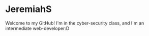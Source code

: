 # JeremiahS
Welcome to my GitHub!
I'm in the cyber-security class, and I'm an intermediate web-developer:D
